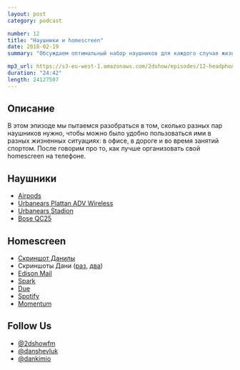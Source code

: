 ```yaml
---
layout: post
category: podcast

number: 12
title: "Наушники и homescreen"
date: 2018-02-19
summary: "Обсуждаем оптимальный набор наушников для каждого случая жизни и как мы организуем приложения на главном экране телефона."

mp3_url: https://s3-eu-west-1.amazonaws.com/2dshow/episodes/12-headphones.mp3
duration: "24:42"
length: 24127507
---
```


## Описание

В этом эпизоде мы пытаемся разобраться в том, сколько разных пар наушников нужно, чтобы можно было удобно пользоваться ими в разных жизненных ситуациях: в офисе, в дороге и во время занятий спортом. После говорим про то, как лучше организовать свой homescreen на телефоне.

## Наушники

- [Airpods](https://www.apple.com/lae/airpods/)
- [Urbanears Plattan ADV Wireless](https://www.urbanears.com/ue_us_en/plattan-adv-wireless)
- [Urbanears Stadion](https://www.urbanears.com/ue_us_en/stadion)
- [Bose QC25](https://www.bose.com/en_us/products/headphones/over_ear_headphones/quietcomfort-25-acoustic-noise-cancelling-headphones-apple-devices.html)

## Homescreen

- [Скриншот Данилы](https://drive.google.com/open?id=1OPdnojiWDb8drqeEqsSI9z1Fc1uX__80)
- Скриншоты Дани ([раз](https://drive.google.com/open?id=1tAXBZ2q-e-kAGryUR3mRfe5cnRpRnfbQ), [два](https://drive.google.com/open?id=1btbsaRLzBJK663QHB76kDCamMr1r_aIk))
- [Edison Mail](https://mail.edison.tech/)
- [Spark](https://sparkmailapp.com/)
- [Due](http://www.dueapp.com/)
- [Spotify](https://www.spotify.com/)
- [Momentum](https://momentum.cc/)

## Follow Us

- [@2dshowfm](https://twitter.com/2dshowfm)
- [@danshevluk](https://twitter.com/danshevluk)
- [@dankimio](https://twitter.com/dankimio)
